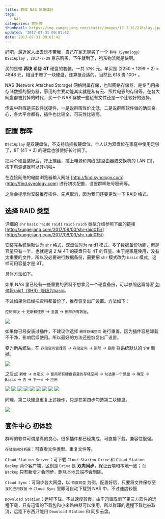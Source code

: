 ```yaml
---
title: 群晖 NAS 简单体验
tags:
  - NAS
categories: 瞎折腾
thumbnail: https://img.xungejiang.com/static/images/17-7-31/216play.jpg
updated: '2017-07-31 09:01:42'
date: 2017-07-31 09:01:42
---
```



好吧，最近家人出去玩不带我，自己在家无聊买了一个 `群晖（Synology）DS216play` ，`2017-7-29` 京东购买，下午就到了，狗东物流就是快啊。

买的是带 **两块** 希捷 **4T** 硬盘的套装，一共 `3799` 元。单买是 (2250 + 1299 * 2) = 4848 元，相当于赠了一块硬盘，还算挺合适的，当然比 618 贵 100+ 。

<!--more-->


NAS (Network Attached Storage) 网络附属存储，也叫网络存储器，是专门用来存储数据的服务器，家用的主要功能其实就是私有云、照片电影的存储等。在各大网盘都被封掉的时代，买一个 NAS 存放一些私有文件还是一个比较好的选择。

传说中群晖是买软件送硬件，一是说群晖性价比低，二是说群晖软件做的确实良心，各大平台都有，插件也比较全，可玩性比较高。

## 配置 群晖

`DS216play` 是双硬盘位，不支持热插拔硬盘位。个人认为双盘位在家庭中使用足够了，8T (4T * 2) 的硬盘也够使好长时间了。

把两个硬盘装好后，拧上螺丝，插上电源和网线(连路由器或交换机的 LAN 口)，按下电源键就可以开机啦~

在连接网络的电脑浏览器输入网址 [http://find.synology.com](http://find.synology.com) 进行初次配置，设置群晖账号密码等。

之后会提示你安装推荐插件，先点取消，因为我们还要更改一下 RAID 格式。

## 选择 RAID 类型

详细的 `shr` `basic` `raid0` `raid1` `raid5` `raid6` 类型介绍参照下面的链接  [http://xungejiang.com/2017/08/03/shr-raid015/](http://xungejiang.com/2017/08/03/shr-raid015/)

安装完系统后默认为 `shr` 格式，双盘位时为 raid1 模式，多了数据备份功能，但是容量只有一半，也就是说 2 块 4T 的硬盘只有 4T 的容量。由于是家庭使用，没有太重要的文件，所以没必要进行数据备份，需要把 `shr` 模式改为 `basic` 模式，这样可用容量才是 8T。

具体方法如下。

如果 NAS 里已经有一些重要的资料不想拿另一个硬盘备份，可以参照这篇博客 [如何将raid1（SHR）降级为basic](http://support-cn.synology.me/wordpress/?p=589)。

不过如果你已经把资料都备份了，推荐恢复出厂设置。方法如下：

`控制面板` -> `更新和还原` -> `重置` -> `删除所有数据`。

![](https://img.xungejiang.com/static/images/17-7-31/002.png)

如果你已经安装过插件，不建议你选择 `删除存储空间` 进行重置，因为插件容易卸载不干净，影响后续使用。所以最好的方法还是恢复出厂设置。

变为新系统后，在 `存储空间管理员` -> `存储空间` -> `删除` -> `删除` 将系统默认的 shr 删掉。

![](https://img.xungejiang.com/static/images/17-7-31/001.png)

之后点 `新增` -> `自定义` -> `使用所有硬盘容量的存储空间` -> `勾选第一个硬盘` -> `确定` -> `Basic` -> `否` -> `下一步` -> `应用`

![](https://img.xungejiang.com/static/images/17-7-31/003.png)
![](https://img.xungejiang.com/static/images/17-7-31/004.png)
![](https://img.xungejiang.com/static/images/17-7-31/005.png)
![](https://img.xungejiang.com/static/images/17-7-31/006.png)
![](https://img.xungejiang.com/static/images/17-7-31/007.png)
![](https://img.xungejiang.com/static/images/17-7-31/008.png)
![](https://img.xungejiang.com/static/images/17-7-31/009.png)
![](https://img.xungejiang.com/static/images/17-7-31/010.png)
![](https://img.xungejiang.com/static/images/17-7-31/011.png)


同理，第二块硬盘重复上述操作，只是在第四步勾选第二块硬盘。

![](https://img.xungejiang.com/static/images/17-7-31/012.png)

## 套件中心 初体验

群晖的软件可谓是真的良心，很多插件都已经集成，可直接下载，兼容性很强。

`存储空间分析器`：可查看文件类型、重复文件等。

`Cloud Station Server`：可下载 `Cloud Station Drive` 和 `Cloud Station Backup` 两个客户端，区别是 `Drive` 是 **双向同步**，保证云端和本地一致；而 `Backup` 只有新增才会同步，删除本地云端不会删除。

`Cloud Sync`：可同步各大网盘，以 `百度网盘` 为例，配置好后，只要将文件保存至 `我的应用数据` -> `Cloud Sync` 里即可自动下载到 NAS 中，不过速度较慢

`Download Station`：远程下载，不过速度较慢。由于迅雷取消了第三方软件的远程下载，只有迅雷的下载包和小米路由器可以使用，所以群晖的远程下载也被取消，远程下东西只能用 `Download Station` 和 同步云盘。